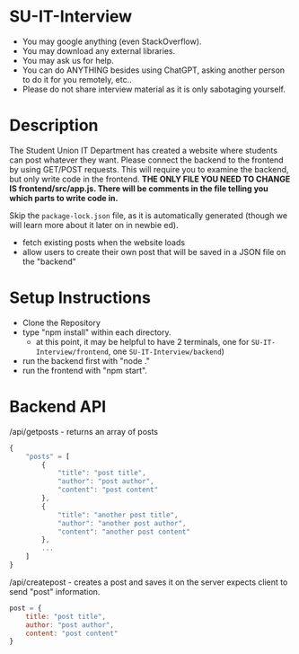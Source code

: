 # SU-IT-Interview
- You may google anything (even StackOverflow).
- You may download any external libraries.
- You may ask us for help.
- You can do ANYTHING besides using ChatGPT, asking another person to do it for you remotely, etc.. 
- Please do not share interview material as it is only sabotaging yourself.

# Description
The Student Union IT Department has created a website where students can post whatever they want. 
Please connect the backend to the frontend by using GET/POST requests. This will require you to examine the backend, but only write code
in the frontend. **THE ONLY FILE YOU NEED TO CHANGE IS frontend/src/app.js. There will be comments in the file telling you which parts to write code in.**

Skip the `package-lock.json` file, as it is automatically generated (though we will learn more about it later on in newbie ed).

- fetch existing posts when the website loads
- allow users to create their own post that will be saved in a JSON file on the "backend"

# Setup Instructions
- Clone the Repository
- type "npm install" within each directory.
    - at this point, it may be helpful to have 2 terminals, one for `SU-IT-Interview/frontend`, one `SU-IT-Interview/backend`)
- run the backend first with "node ."
- run the frontend with "npm start".

# Backend API

/api/getposts - returns an array of posts
```js
{
    "posts" = [
        {
            "title": "post title",
            "author": "post author",
            "content": "post content"
        },
        {
            "title": "another post title",
            "author": "another post author",
            "content": "another post content"
        },
        ...
    ]
}
```

/api/createpost - creates a post and saves it on the server
expects client to send "post" information. 
```js
post = {
    title: "post title",
    author: "post author",
    content: "post content"
}
```


